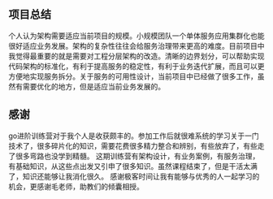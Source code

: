 ## 项目总结
个人认为架构需要适应当前项目的规模。小规模团队一个单体服务应用集群化也能很好适应业务发展。架构的复杂性往往会给服务治理带来更高的难度。目前项目中我觉得最重要的就是需要对工程分层架构的改造。清晰的边界划分，可以帮助实现代码架构的标准化，有利于提高服务的稳定性，有利于业务迭代扩展，而且可以更方便地实现服务拆分。关于服务的可用性设计，当前项目中已经做了很多工作，虽然有需要优化的地方，但是适应当前业务发展的。

## 感谢
go进阶训练营对于我个人是收获颇丰的。参加工作后就很难系统的学习关于一门技术了，很多碎片化的知识，需要花费很多精力整合和辨别，有些放弃了，有些走了很多弯路也没学到精髓。
这期训练营有架构设计，有业务案例，有服务治理，有基础知识，从这些点出发又引申了很多知识。虽然课程结束了，但是干活太满了，知识还能够让我消化很久。
感谢极客时间让我有能够与优秀的人一起学习的机会，更感谢毛老师，助教们的倾囊相授。
